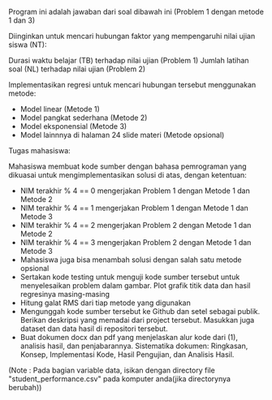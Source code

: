 Program ini adalah jawaban dari soal dibawah ini (Problem 1 dengan metode 1 dan 3)

Diinginkan untuk mencari hubungan faktor yang mempengaruhi nilai ujian siswa (NT):

Durasi waktu belajar (TB) terhadap nilai ujian (Problem 1)
Jumlah latihan soal (NL) terhadap nilai ujian (Problem 2)

Implementasikan regresi untuk mencari hubungan tersebut menggunakan metode:

- Model linear (Metode 1)
- Model pangkat sederhana (Metode 2)
- Model eksponensial (Metode 3)
- Model lainnnya di halaman 24 slide materi (Metode opsional)

Tugas mahasiswa:

Mahasiswa membuat kode sumber dengan bahasa pemrograman yang dikuasai untuk mengimplementasikan solusi di atas, dengan ketentuan:
- NIM terakhir % 4 == 0 mengerjakan Problem 1 dengan Metode 1 dan Metode 2
- NIM terakhir % 4 == 1 mengerjakan Problem 1 dengan Metode 1 dan Metode 3
- NIM terakhir % 4 == 2 mengerjakan Problem 2 dengan Metode 1 dan Metode 2
- NIM terakhir % 4 == 3 mengerjakan Problem 2 dengan Metode 1 dan Metode 3
- Mahasiswa juga bisa menambah solusi dengan salah satu metode opsional
- Sertakan kode testing untuk menguji kode sumber tersebut untuk menyelesaikan problem dalam gambar. Plot grafik titik data dan hasil regresinya masing-masing
- Hitung galat RMS dari tiap metode yang digunakan
- Mengunggah kode sumber tersebut ke Github dan setel sebagai publik. Berikan deskripsi yang memadai dari project tersebut. Masukkan juga dataset dan data hasil di repositori tersebut.
- Buat dokumen docx dan pdf yang menjelaskan alur kode dari (1), analisis hasil, dan penjabarannya. Sistematika dokumen: Ringkasan, Konsep, Implementasi Kode, Hasil Pengujian, dan Analisis Hasil.

(Note : Pada bagian variable data, isikan dengan directory file "student_performance.csv" pada komputer anda(jika directorynya berubah)) 
